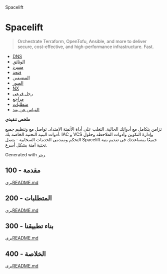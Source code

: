 Spacelift

# Spacelift

> Orchestrate Terraform, OpenTofu, Ansible, and more to deliver secure, cost-effective, and high-performance infrastructure. Fast.

-   [DNS](./DNS.md)
-   [الوثائق](./DOCUMENTATION.md)
-   [مسرد](./GLOSSARY.md)
-   [فتحة](./HATCH.md)
-   [المضيفين](./HOSTS.md)
-   [الصور](./IMAGES.md)
-   [NX](./NX.md)
-   [رجل فرعي](./PODMAN.md)
-   [مراجع](./REFERENCES.md)
-   [متطلبات](./REQUIREMENTS.md)
-   [القياس عن بعد](./TELEMETRY.md)

**ملخص تنفيذي**

تزامن يتكامل مع أدواتك الحالية. التغلب على أداة الأتمتة الامتداد. تواصل مع وتنظيم جميع أدوات البنية التحتية الخاصة بك. IAC و VCS وإدارة التكوين وأدوات الملاحظة وحلول التحكم ومقدمي الخدمات السحابية - يتصل Spacelift جميعًا بمساعدتك في تقديم بنية تحتية آمنة بشكل أسرع.

Generated with [ريتر](https://app.rytr.me)

## 100 - مقدمة

يرى[README.md](./100/README.md)

## 200 - المتطلبات

يرى[README.md](./200/README.md)

## 300 - بناء تطبيقنا

يرى[README.md](./300/README.md)

## 400 - الخلاصة

يرى[README.md](./400/README.md)
